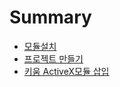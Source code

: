 # Summary

* [모듈설치](README.md)
* [프로젝트 만들기](chapter1.md)
* [키움 ActiveX모듈 삽입](d0a4-c6c0-activex-baa8-b4c8-c0bd-c785.md)

